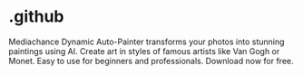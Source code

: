 # .github
Mediachance Dynamic Auto-Painter transforms your photos into stunning paintings using AI. Create art in styles of famous artists like Van Gogh or Monet. Easy to use for beginners and professionals. Download now for free.
